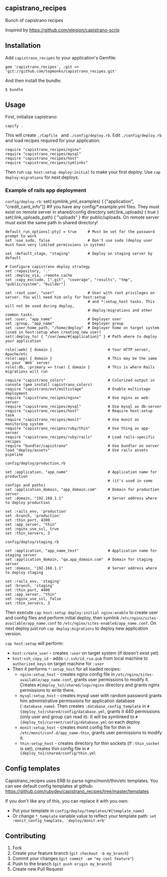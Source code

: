 ## capistrano_recipes

Bunch of capistrano recipes

Inspired by https://github.com/elegion/capistrano-scrip

## Installation

Add `capistrano_recipes` to your application's Gemfile:

    gem 'capistrano_recipes', :git => 'git://github.com/topmonks/capistrano_recipes.git'

And then install the bundle:

    $ bundle

## Usage

First, initialize capistrano:

    capify .
    
This will create `./Capfile ` and `./config/deploy.rb`. Edit `./config/deploy.rb` and load recipes required
for your application:

    require "capistrano_recipes/nginx"
    require "capistrano_recipes/mysql"
    require "capistrano_recipes/host"
    require "capistrano_recipes/symlinks"

Then run `cap host:setup deploy:initial` to make your first deploy. Use `cap deploy:migrations` for next deploys.

### Example of rails app deployment

`config/deploy.rb`:
    set(:symlink_yml_examples) { ["application", "credit_card_info"]} #If you have any config/*.example.yml files. They must exist on remote server in shared/config directory
    set(:link_uploads) { true }
    set(:link_uploads_path) { "uploads" } #or public/uploads. On remote server must exist the same path in shared directory!

    default_run_options[:pty] = true     # Must be set for the password prompt to work
    set :use_sudo, false                 # Don't use sudo (deploy user must have very limited permissions in system)

    set :default_stage, "staging"        # Deploy on staging server by default

    # Configure capistrano deploy strategy
    set :repository, '.'
    set :deploy_via, :remote_cache
    set :copy_exclude, [".git", "coverage", "results", "tmp", "public/system", "builder"]

    set :root_user, "user"               # User with root privileges on server. You will need him only for host:setup
                                         # and *:setup_host tasks. This will not be used during deploy,
                                         # deploy:migrations and other common tasks.
    set :user, "app_name"                # Deployer user
    set :group, "app_name"               # Deployer group
    set :user_home_path, "/home/deploy"  # Deployer home on target system (used in host:setup when creating new user)
    set(:deploy_to) { "/var/www/#{application}" } # Path where to deploy your application

    role(:web) { domain }                         # Your HTTP server, Apache/etc
    role(:app) { domain }                         # This may be the same as your `Web` server
    role(:db, :primary => true) { domain }        # This is where Rails migrations will run

    require "capistrano_colors"                   # Colorized output in console (gem install capistrano_colors)
    require "capistrano/ext/multistage"           # Enable multistage deployment
    require "capistrano_recipes/nginx"            # Use nginx as web-server
    require "capistrano_recipes/mysql"            # Use mysql as db-server
    require "capistrano_recipes/host"             # Require host:setup task
    require "capistrano_recipes/monit"            # Use monit as monitoring system
    require "capistrano_recipes/ruby/thin"        # Use thing as app-server
    require "capistrano_recipes/ruby/rails"       # Load rails-specific recipes
    require "bundler/capistrano"                  # Use bundler on server
    load "deploy/assets"                          # Use rails assets pipeline

`config/deploy/production.rb`

    set :application, "app_name"                  # Application name for production
                                                  # (it's used in some configs and paths)
    set :application_domain, "app_domain.com"     # Domain for production server
    set :domain, "192.168.1.1"                    # Server address where to deploy production

    set :rails_env, 'production'
    set :branch, 'production'
    set :thin_port, 4300
    set :app_server, "thin"
    set :nginx_use_ssl, true
    set :thin_servers, 3

`config/deploy/staging.rb`

    set :application, "app_name_test"             # Application name for staging server
    set :application_domain, "qa.app_domain.com"  # Domain for staging server
    set :domain, "192.168.1.1"                    # Server address where to deploy staging

    set :rails_env, 'staging'
    set :branch, 'staging'
    set :thin_port, 4400
    set :app_server, "thin"
    set :nginx_use_ssl, false
    set :thin_servers, 3

Then execute `cap host:setup deploy:initial nginx:enable` to create user and config files and perform initial deploy,
then symlink `/etc/nginx/sites-available/app_name.conf` to `/etc/nginx/sites-enabled/app_name.conf`.
On next deploy just run `cap deploy:migrations` to deploy new application version.

`cap host:setup` will perform:

 * `host:create_user` - creates `:user` on target system (if doesn't exist yet)
 * `host:ssh_copy_id` - adds `~/.ssh/id_rsa.pub` from local machine to `authorized_keys` on target machine for `:user`
 * Then it performs `*:setup_host` for all loaded recipes:
   * `nginx:setup_host` - creates nginx config file in `/etc/nginx/sites-available/app_name.conf`, grants user
     permissions to modify it. Creates `#{deploy_to}/shared/logs/nginx` directory and grants nginx permissions to
     write there.
   * `mysql:setup_host` - creates mysql user with random password grants him administrative permissions for application
     database (`:database_name`). Then creates `:database_config_template` in `#{deploy_to}/shared/config/database.yml`,
     grants it 440 permissions (only user and group can read it). It will be symlinked to
     `#{deploy_to}/current/config/database.yml` on each deploy.
   * `monit:setup_host` - creates monit config file for thin in `/etc/monit/conf.d/app_name-thin`, grants user
     permissions to modify it.
   * `thin:setup_host` - creates directory for thin sockets (if `:thin_socket` is set), creates thin config file in
     `#{deploy_to}/shared/config/thin.yml`

## Config templates

Capistrano_recipes uses ERB to parse nginx/monit/thin/etc templates. You can see default config templates at github:
https://github.com/rubydev/capistrano_recipes/tree/master/templates

If you don't like any of this, you can replace it with you own:

* Put your template in `config/deploy/templates/#{template_name}`
* Or change `*_template` variable value to reflect your template path: `set :monit_config_template, 'deploy/monit.erb'`

## Contributing

1. Fork
2. Create your feature branch (`git checkout -b my_branch`)
3. Commit your changes (`git commit -am "my cool feature"`)
4. Push to the branch (`git push origin my_branch`)
5. Create new Pull Request

